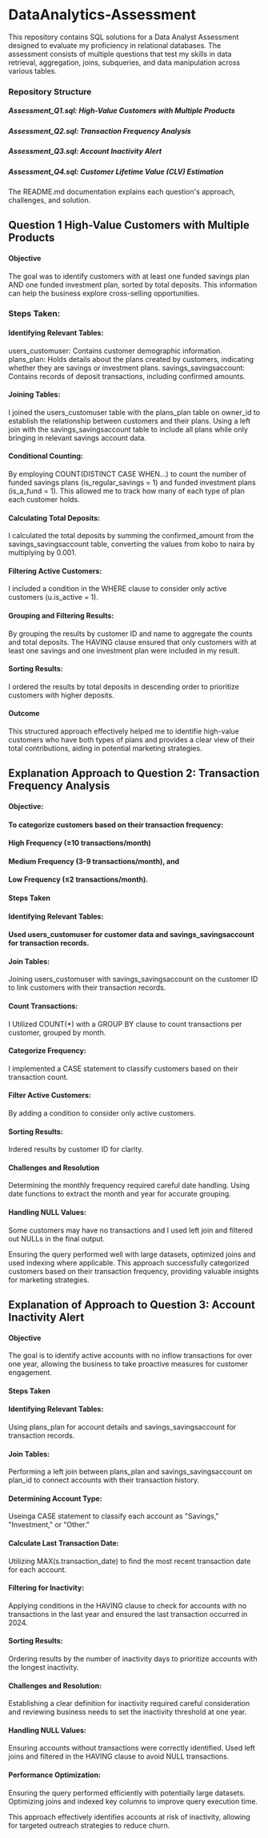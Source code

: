 # DataAnalytics-Assessment
This repository contains SQL solutions for a Data Analyst Assessment designed to evaluate my proficiency in relational databases.
The assessment consists of multiple questions that test my skills in data retrieval, aggregation, joins, subqueries, and data manipulation across various tables.

### Repository Structure
##### Assessment_Q1.sql: High-Value Customers with Multiple Products
##### Assessment_Q2.sql: Transaction Frequency Analysis
##### Assessment_Q3.sql: Account Inactivity Alert
##### Assessment_Q4.sql: Customer Lifetime Value (CLV) Estimation

The README.md documentation explains each question's approach, challenges, and solution.

## Question 1 High-Value Customers with Multiple Products
#### Objective
The goal was to identify customers with at least one funded savings plan AND one funded investment plan, sorted by total deposits. This information can help the business explore cross-selling opportunities.

### Steps Taken:
#### Identifying Relevant Tables:
users_customuser: Contains customer demographic information.
plans_plan: Holds details about the plans created by customers, indicating whether they are savings or investment plans.
savings_savingsaccount: Contains records of deposit transactions, including confirmed amounts.

#### Joining Tables:
I joined the users_customuser table with the plans_plan table on owner_id to establish the relationship between customers and their plans.
Using a left join with the savings_savingsaccount table to include all plans while only bringing in relevant savings account data.

#### Conditional Counting:
By employing COUNT(DISTINCT CASE WHEN...) to count the number of funded savings plans (is_regular_savings = 1) and funded investment plans (is_a_fund = 1). This allowed me to track how many of each type of plan each customer holds.

#### Calculating Total Deposits:
I calculated the total deposits by summing the confirmed_amount from the savings_savingsaccount table, converting the values from kobo to naira by multiplying by 0.001.

#### Filtering Active Customers:
I included a condition in the WHERE clause to consider only active customers (u.is_active = 1).

#### Grouping and Filtering Results:
By grouping the results by customer ID and name to aggregate the counts and total deposits.
The HAVING clause ensured that only customers with at least one savings and one investment plan were included in my result.

#### Sorting Results:
I ordered the results by total deposits in descending order to prioritize customers with higher deposits.

#### Outcome
This structured approach effectively helped me to identifie high-value customers who have both types of plans and provides a clear view of their total contributions, aiding in potential marketing strategies.


## Explanation Approach to Question 2: Transaction Frequency Analysis

#### Objective:
#### To categorize customers based on their transaction frequency:
#### High Frequency (≥10 transactions/month)
#### Medium Frequency (3-9 transactions/month), and 
#### Low Frequency (≤2 transactions/month).

#### Steps Taken

#### Identifying Relevant Tables:
#### Used users_customuser for customer data and savings_savingsaccount for transaction records.

#### Join Tables:
Joining users_customuser with savings_savingsaccount on the customer ID to link customers with their transaction records.

#### Count Transactions:
I Utilized COUNT(*) with a GROUP BY clause to count transactions per customer, grouped by month.

#### Categorize Frequency:
I implemented a CASE statement to classify customers based on their transaction count.

#### Filter Active Customers:
By adding a condition to consider only active customers.

#### Sorting Results:
Irdered results by customer ID for clarity.

#### Challenges and Resolution
Determining the monthly frequency required careful date handling.
Using date functions to extract the month and year for accurate grouping.

#### Handling NULL Values:
Some customers may have no transactions and I used left join and filtered out NULLs in the final output.

Ensuring the query performed well with large datasets, optimized joins and used indexing where applicable.
This approach successfully categorized customers based on their transaction frequency, providing valuable insights for marketing strategies.


## Explanation of Approach to Question 3: Account Inactivity Alert

#### Objective
The goal is to identify active accounts with no inflow transactions for over one year, allowing the business to take proactive measures for customer engagement.

#### Steps Taken

#### Identifying Relevant Tables:
Using plans_plan for account details and savings_savingsaccount for transaction records.

#### Join Tables:
Performing a left join between plans_plan and savings_savingsaccount on plan_id to connect accounts with their transaction history.

#### Determining Account Type:
Useinga CASE statement to classify each account as "Savings," "Investment," or "Other."

#### Calculate Last Transaction Date:
Utilizing MAX(s.transaction_date) to find the most recent transaction date for each account.

#### Filtering for Inactivity:
Applying conditions in the HAVING clause to check for accounts with no transactions in the last year and ensured the last transaction occurred in 2024.

#### Sorting Results:
Ordering results by the number of inactivity days to prioritize accounts with the longest inactivity.

#### Challenges and Resolution:
Establishing a clear definition for inactivity required careful consideration and reviewing business needs to set the inactivity threshold at one year.

#### Handling NULL Values:
Ensuring accounts without transactions were correctly identified.
Used left joins and filtered in the HAVING clause to avoid NULL transactions.

#### Performance Optimization:
Ensuring the query performed efficiently with potentially large datasets.
Optimizing joins and indexed key columns to improve query execution time.

This approach effectively identifies accounts at risk of inactivity, allowing for targeted outreach strategies to reduce churn.
